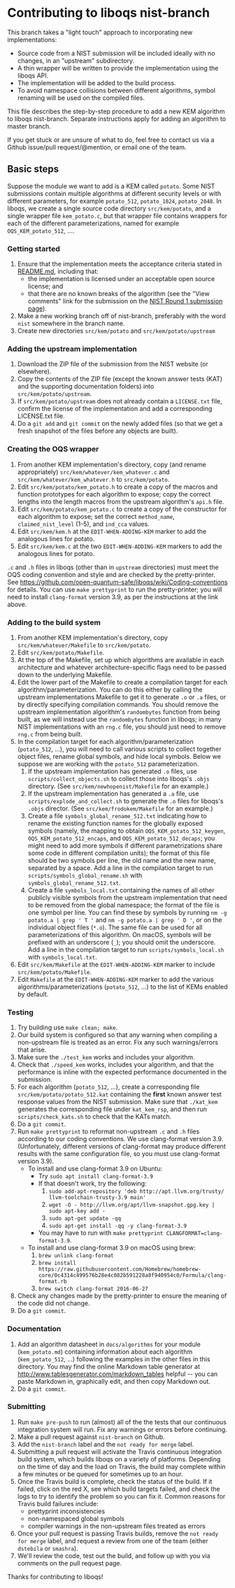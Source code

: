 Contributing to liboqs nist-branch
==================================

This branch takes a "light touch" approach to incorporating new implementations:

- Source code from a NIST submission will be included ideally with no changes, in an "upstream" subdirectory.
- A thin wrapper will be written to provide the implementation using the liboqs API.
- The implementation will be added to the build process.
- To avoid namespace collisions between different algorithms, symbol renaming will be used on the compiled files.

This file describes the step-by-step procedure to add a new KEM algorithm to liboqs nist-branch.  Separate instructions apply for adding an algorithm to master branch.  

If you get stuck or are unsure of what to do, feel free to contact us via a Github issue/pull request/@mention, or email one of the team.

Basic steps
-----------

Suppose the module we want to add is a KEM called `potato`.  Some NIST submissions contain multiple algorithms at different security levels or with different parameters, for example `potato_512`, `potato_1024`, `potato_2048`.  In liboqs, we create a single source code directory `src/kem/potato`, and a single wrapper file `kem_potato.c`, but that wrapper file contains wrappers for each of the different parameterizations, named for example `OQS_KEM_potato_512`, ....  

### Getting started

1. Ensure that the implementation meets the acceptance criteria stated in [README.md](https://github.com/open-quantum-safe/liboqs/blob/nist-branch/README.md), including that:
	- the implementation is licensed under an acceptable open source license; and
	- that there are no known breaks of the algorithm (see the "View comments" link for the submission on the [NIST Round 1 submission page](https://csrc.nist.gov/Projects/Post-Quantum-Cryptography/Round-1-Submissions)).
2. Make a new working branch off of nist-branch, preferably with the word `nist` somewhere in the branch name.
3. Create new directories `src/kem/potato` and `src/kem/potato/upstream`

### Adding the upstream implementation

1. Download the ZIP file of the submission from the NIST website (or elsewhere).
2. Copy the contents of the ZIP file (except the known answer tests (KAT) and the supporting documentation folders) into `src/kem/potato/upstream`.
3. If `src/kem/potato/upstream` does not already contain a `LICENSE.txt` file, confirm the license of the implementation and add a corresponding LICENSE.txt file.
4. Do a `git add` and `git commit` on the newly added files (so that we get a fresh snapshot of the files before any objects are built).

### Creating the OQS wrapper

1. From another KEM implementation's directory, copy (and rename appropriately) `src/kem/whatever/kem_whatever.c` and `src/kem/whatever/kem_whatever.h` to `src/kem/potato`.
2. Edit `src/kem/potato/kem_potato.h` to create a copy of the macros and function prototypes for each algorithm to expose; copy the correct lengths into the length macros from the upstream algorithm's `api.h` file.
3. Edit `src/kem/potato/kem_potato.c` to create a copy of the constructor for each algorithm to expose; set the correct `method_name`, `claimed_nist_level` (1-5), and `ind_cca` values.
4. Edit `src/kem/kem.h` at the `EDIT-WHEN-ADDING-KEM` marker to add the analogous lines for potato.
5. Edit `src/kem/kem.c` at the two `EDIT-WHEN-ADDING-KEM` markers to add the analogous lines for potato.

`.c` and `.h` files in liboqs (other than in `upstream` directories) must meet the OQS coding convention and style and are checked by the pretty-printer.  See https://github.com/open-quantum-safe/liboqs/wiki/Coding-conventions for details.  You can use `make prettyprint` to run the pretty-printer; you will need to install `clang-format` version 3.9, as per the instructions at the link above.

### Adding to the build system

1. From another KEM implementation's directory, copy `src/kem/whatever/Makefile` to `src/kem/potato`.
2. Edit `src/kem/potato/Makefile`.
3. At the top of the Makefile, set up which algorithms are available in each architecture and whatever architecture-specific flags need to be passed down to the underlying Makefile.
4. Edit the lower part of the Makefile to create a compilation target for each algorithm/parameterization.  You can do this either by calling the upstream implementations Makefile to get it to generate `.o` or `.a` files, or by directly specifying compilation commands.  You should remove the upstream implementation algorithm's `randombytes` function from being built, as we will instead use the `randombytes` function in liboqs; in many NIST implementations with an `rng.c` file, you should just need to remove `rng.c` from being built.
5. In the compilation target for each algorithm/parameterization (`potato_512`, ...), you will need to call various scripts to collect together object files, rename global symbols, and hide local symbols.  Below we suppose we are working with the `potato_512` parameterization.
	1. If the upstream implementation has generated `.o` files, use `scripts/collect_objects.sh` to collect those into liboqs's `.objs` directory.  (See `src/kem/newhopenist/Makefile` for an example.)
	2. If the upstream implementation has generated a `.a` file, use `scripts/explode_and_collect.sh` to generate the `.o` files for liboqs's `.objs` director. (See `src/kem/frodokem/Makefile` for an example.)
	3. Create a file `symbols_global_rename_512.txt` indicating how to rename the existing function names for the globally exposed symbols (namely, the mapping to obtain `OQS_KEM_potato_512_keygen`, `OQS_KEM_potato_512_encaps`, and `OQS_KEM_potato_512_decaps`; you might need to add more symbols if different parametrizations share some code in different compilation units); the format of this file should be two symbols per line, the old name and the new name, separated by a space.  Add a line in the compilation target to run `scripts/symbols_global_rename.sh` with `symbols_global_rename_512.txt`.
	4. Create a file `symbols_local.txt` containing the names of all other publicly visible symbols from the upstream implementation that need to be removed from the global namespace; the format of the file is one symbol per line.  You can find these by symbols by running `nm -g potato.a | grep ' T '` and `nm -g potato.a | grep ' D '`, or on the individual object files (`*.o`).  The same file can be used for all parameterizations of this algorithm.  On macOS, symbols will be prefixed with an underscore (`_`); you should omit the underscore.  Add a line in the compilation target to run `scripts/symbols_local.sh` with `symbols_local.txt`.
6. Edit `src/kem/Makefile` at the `EDIT-WHEN-ADDING-KEM` marker to include `src/kem/potato/Makefile`.
7. Edit `Makefile` at the `EDIT-WHEN-ADDING-KEM` marker to add the various algorithms/parameterizations (`potato_512`, ...) to the list of KEMs enabled by default.

### Testing

1. Try building use `make clean; make`.
2. Our build system is configured so that any warning when compiling a non-upstream file is treated as an error.  Fix any such warnings/errors that arise.
3. Make sure the `./test_kem` works and includes your algorithm.
4. Check that `./speed_kem` works, includes your algorithm, and that the performance is inline with the expected performance documented in the submission.
5. For each algorithm (`potato_512`, ...), create a corresponding file `src/kem/potato/potato_512.kat` containing the **first** known answer test response values from the NIST submission.  Make sure that `./kat_kem` generates the corresponding file under `kat_kem_rsp`, and then run `scripts/check_kats.sh` to check that the KATs match.
6. Do a `git commit`.
7. Run `make prettyprint` to reformat non-upstream `.c` and `.h` files according to our coding conventions.  We use clang-format version 3.9.  (Unfortunately, different versions of clang-format may produce different results with the same configuration file, so you must use clang-format version 3.9).  
	- To install and use clang-format 3.9 on Ubuntu:
		- Try `sudo apt install clang-format-3.9`
		- If that doesn't work, try the following:
			1. `sudo add-apt-repository 'deb http://apt.llvm.org/trusty/ llvm-toolchain-trusty-3.9 main'`
			2. `wget -O - http://llvm.org/apt/llvm-snapshot.gpg.key | sudo apt-key add -`
			3. `sudo apt-get update -qq `
			4. `sudo apt-get install -qq -y clang-format-3.9`
		- You may have to run with `make prettyprint CLANGFORMAT=clang-format-3.9`.
	- To install and use clang-format 3.9 on macOS using brew:
		1. `brew unlink clang-format`
		2. `brew install https://raw.githubusercontent.com/Homebrew/homebrew-core/0c4314c499576b28e4c082b591228a8f940954c0/Formula/clang-format.rb`
		3. `brew switch clang-format 2016-06-27`
8. Check any changes made by the pretty-printer to ensure the meaning of the code did not change.
9. Do a `git commit`.

### Documentation

1. Add an algorithm datasheet in `docs/algorithms` for your module (`kem_potato.md`) containing information about each algorithm (`kem_potato_512`, ...) following the examples in the other files in this directory.  You may find the online Markdown table generator at http://www.tablesgenerator.com/markdown_tables helpful -- you can paste Markdown in, graphically edit, and then copy Markdown out.
2. Do a `git commit`.

### Submitting

1. Run `make pre-push` to run (almost) all of the the tests that our continuous integration system will run.  Fix any warnings or errors before continuing.
2. Make a pull request against `nist-branch` on Github.
3. Add the `nist-branch` label and the `not ready for merge` label.
4. Submitting a pull request will activate the Travis continuous integration build system, which builds liboqs on a variety of platforms.  Depending on the time of day and the load on Travis, the build may complete within a few minutes or be queued for sometimes up to an hour.
5. Once the Travis build is complete, check the status of the build.  If it failed, click on the red X, see which build targets failed, and check the logs to try to identify the problem so you can fix it.  Common reasons for Travis build failures include:
	- prettyprint inconsistencies
	- non-namespaced global symbols
	- compiler warnings in the non-upstream files treated as errors
6. Once your pull request is passing Travis builds, remove the `not ready for merge` label, and request a review from one of the team (either `dstebila` or `smashra`).
7. We'll review the code, test out the build, and follow up with you via comments on the pull request page.

Thanks for contributing to liboqs!
